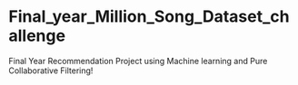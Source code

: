 # Final_year_Million_Song_Dataset_challenge
Final Year Recommendation Project using Machine learning and Pure Collaborative Filtering!
